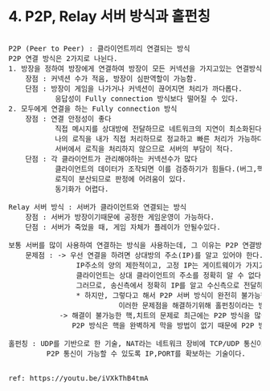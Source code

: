 # 4. P2P, Relay 서버 방식과 홀펀칭  

<pre>

P2P (Peer to Peer) : 클라이언트끼리 연결되는 방식
P2P 연결 방식은 2가지로 나뉜다.
1. 방장을 정하여 방장에게 연결하여 방장이 모든 커넥션을 가지고있는 연결방식
    장점 : 커넥션 수가 적음, 방장이 심판역할이 가능함.
    단점 : 방장이 게임을 나가거나 커넥션이 끊어지면 처리가 까다롭다.
           응답성이 Fully connection 방식보다 떨어질 수 있다.
2. 모두에게 연결을 하는 Fully connection 방식
    장점 : 연결 안정성이 좋다
           직접 메시지를 상대방에 전달하므로 네트워크의 지연이 최소화된다.
           나의 로직을 내가 직접 처리하므로 정교하고 빠른 처리가 가능하다.
           서버에서 로직을 처리하지 않으므로 서버의 부담이 적다.
    단점 : 각 클라이언트가 관리해야하는 커넥션수가 많다
           클라이언트의 데이터가 조작되면 이를 검증하기가 힘들다.(버그,핵)
           로직이 분산되므로 판정에 어려움이 있다.
           동기화가 어렵다.

Relay 서버 방식 : 서버가 클라이언트와 연결되는 방식
    장점 : 서버가 방장이기때문에 공정한 게임운영이 가능하다.
    단점 : 서버가 죽었을 때, 게임 자체가 플레이가 안될수있다.

보통 서버를 많이 사용하여 연결하는 방식을 사용하는데, 그 이유는 P2P 연결방식의 치명적인 문제점이 있기 때문이다.
    문제점 : -> 우선 연결을 하려면 상대방의 주소(IP)를 알고 있어야 한다. 하지만, 고정 IP를 각 클라이언트마다 주기에는 
                IP주소의 양의 제한적이고, 고정 IP는 게이트웨이가 가지고 있고 클라이언트 들은 사설 IP가 주어지기 때문에 
                클라이언트는 상대 클라이언트의 주소를 정확히 알 수 없다.
                그러므로, 송신측에서 정확히 IP를 알고 수신측으로 전달하지 못한다.
                * 하지만, 그렇다고 해서 P2P 서버 방식이 완전히 불가능한 방식이 아니다. 
                          이러한 문제점을 해결하기위해 홀펀칭이라는 방법이 존재한다.
            -> 해결이 불가능한 핵,치트의 문제로 최근에는 P2P 방식을 많이 사용하지 않고 있다.
               P2P 방식은 핵을 완벽하게 막을 방법이 없기 때문에 P2P 방식 말고, Relay 서버 방식을 사용하고 있다.

홀펀칭 : UDP를 기반으로 한 기술, NAT라는 네트워크 장비에 TCP/UDP 통신이 불가능한 Peer들간에 
         P2P 통신이 가능할 수 있도록 IP,PORT를 확보하는 기술이다.


ref: https://youtu.be/iVXkThB4tmA
</pre>


             
